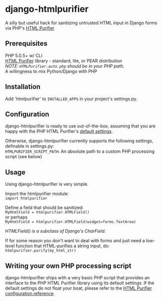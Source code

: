 # django-htmlpurifier
A silly but useful hack for sanitizing untrusted HTML input in Django forms via PHP's [HTML Purifier](http://htmlpurifier.org/)

## Prerequisites
PHP 5.0.5+ w/ CLI  
[HTML Purifier](http://htmlpurifier.org/) library - standard, lite, or PEAR distribution  
_NOTE: `HTMLPurifier.auto.php` should be in your PHP path._   
A willingness to mix Python/Django with PHP


## Installation
Add 'htmlpurifier' to `INSTALLED_APPS` in your project's settings.py.

## Configuration
django-htmlpurifier is ready to use out-of-the-box, assuming that you are happy with
the PHP HTML Purifier's [default settings](http://htmlpurifier.org/download#Installation).

Otherwise, django-htmlpurifier currently supports the following settings, definable in settings.py:  
`HTMLPURIFIER_SCRIPT_PATH`: An absolute path to a custom PHP processing script (see below)

## Usage
Using django-htmlpurifier is very simple.

Import the htmlpurifier module:  
`import htmlpurifier`

Define a field that should be sanitized:  
`MyHtmlField = htmlpurifier.HTMLField()`  
or perhaps  
`MyHtmlField = htmlpurifier.HTMLField(widget=forms.TextArea)`  

*HTMLField() is a subclass of Django's CharField.*

If for some reason you don't want to deal with forms and just need a low-level function that HTML-purifies a string input, do:   
`htmlpurifier.purify(my_html_str)` 


## Writing your own PHP processing script
django-htmlpurifier ships with a very basic PHP script that provides an interface to
the PHP HTML Purifier library using its default settings. If the default settings 
do not float your boat, please refer to the [HTML Purifier configuration reference](http://htmlpurifier.org/live/configdoc/plain.html).

